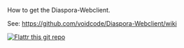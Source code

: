 How to get the Diaspora-Webclient.

See: https://github.com/voidcode/Diaspora-Webclient/wiki

[![Flattr this git repo](http://api.flattr.com/button/flattr-badge-large.png)](https://flattr.com/submit/auto?user_id=Voidcode&url=https://github.com/voidcode/Diaspora-Webclient/&title=Diaspora-Webclient&language=&tags=github&category=software) 